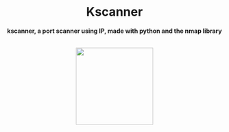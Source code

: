 <div align="center">
<h1>Kscanner</h1>
<b><p>
kscanner, a port scanner using IP, made with python and the nmap library
</p></b><br>
<img src="https://media.discordapp.net/attachments/954948187955810355/975924947211939871/IMG_20220516_163459.jpg" height="180px" />
</div>
